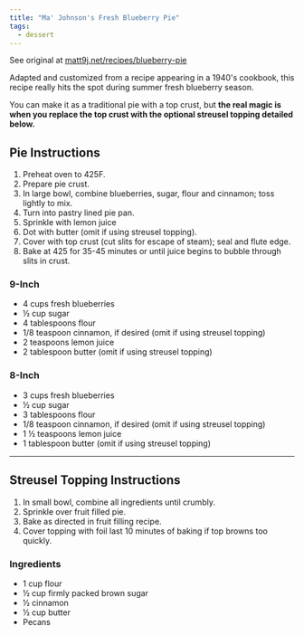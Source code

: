 ```yaml
---
title: "Ma' Johnson's Fresh Blueberry Pie"
tags:
  - dessert
---
```


See original at [matt9j.net/recipes/blueberry-pie](https://matt9j.net/recipes/blueberry-pie)

Adapted and customized from a recipe appearing in a 1940's cookbook,
this recipe really hits the spot during summer fresh blueberry season.

You can make it as a traditional pie with a top crust, but **the real
magic is when you replace the top crust with the optional streusel
topping detailed below.**

## Pie Instructions

1. Preheat oven to 425F.
2. Prepare pie crust.
3. In large bowl, combine blueberries, sugar, flour and cinnamon; toss
   lightly to mix.
4. Turn into pastry lined pie pan.
5. Sprinkle with lemon juice
6. Dot with butter (omit if using streusel topping).
7. Cover with top crust (cut slits for escape of steam); seal and
   flute edge.
8. Bake at 425 for 35-45 minutes or until juice begins to bubble
   through slits in crust.

### 9-Inch

- 4 cups fresh blueberries
- ½ cup sugar
- 4 tablespoons flour
- 1/8 teaspoon cinnamon, if desired (omit if using streusel topping)
- 2 teaspoons lemon juice
- 2 tablespoon butter (omit if using streusel topping)

### 8-Inch

- 3 cups fresh blueberries
- ½ cup sugar
- 3 tablespoons flour
- 1/8 teaspoon cinnamon, if desired (omit if using streusel topping)
- 1 ½ teaspoons lemon juice
- 1 tablespoon butter (omit if using streusel topping)

---

## Streusel Topping Instructions

1. In small bowl, combine all ingredients until crumbly.
2. Sprinkle over fruit filled pie.
3. Bake as directed in fruit filling recipe.
4. Cover topping with foil last 10 minutes of baking if top browns too
   quickly.

### Ingredients

- 1 cup flour
- ½ cup firmly packed brown sugar
- ½ cinnamon
- ½ cup butter
- Pecans
